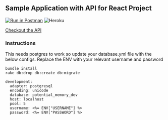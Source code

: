 ## Sample Application with API for React Project
[![Run in Postman](https://run.pstmn.io/button.svg)](https://app.getpostman.com/run-collection/0f88520f11a56a74769b)
![Heroku](https://heroku-badge.herokuapp.com/?app=heroku-badge) 

[Checkout the API](https://documenter.getpostman.com/view/2368014/potential-memory/77o4Lz4)

### Instructions

This needs postgres to work so update your database.yml file with the below configs. Replace the ENV with your relevant username and password

```
bundle install
rake db:drop db:create db:migrate
```

```
development:
  adapter: postgresql
  encoding: unicode
  database: potential_memory_dev
  host: localhost
  pool: 5
  username: <%= ENV["USERNAME"] %>
  password: <%= ENV["PASSWORD"] %>
```